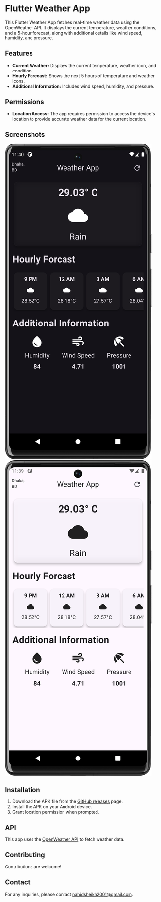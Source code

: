 # Flutter Weather App

This Flutter Weather App fetches real-time weather data using the OpenWeather API. It displays the current temperature, weather conditions, and a 5-hour forecast, along with additional details like wind speed, humidity, and pressure.

## Features

- **Current Weather:** Displays the current temperature, weather icon, and condition.
- **Hourly Forecast:** Shows the next 5 hours of temperature and weather icons.
- **Additional Information:** Includes wind speed, humidity, and pressure.

## Permissions

- **Location Access:** The app requires permission to access the device's location to provide accurate weather data for the current location.

## Screenshots

![Weather App Screenshot(Dark Mode)](darkmode.png) ![Weather App Screenshot(Light Mode)](lightmode.png)

## Installation

1. Download the APK file from the [GitHub releases](https://github.com/73-sk-nahid/weather_app/apk) page.
2. Install the APK on your Android device.
3. Grant location permission when prompted.

## API

This app uses the [OpenWeather API](https://openweathermap.org/api) to fetch weather data.

## Contributing

Contributions are welcome! 

## Contact

For any inquiries, please contact [nahidsheikh2001@gmail.com](mailto:nahidsheikh2001@gmail.com).
